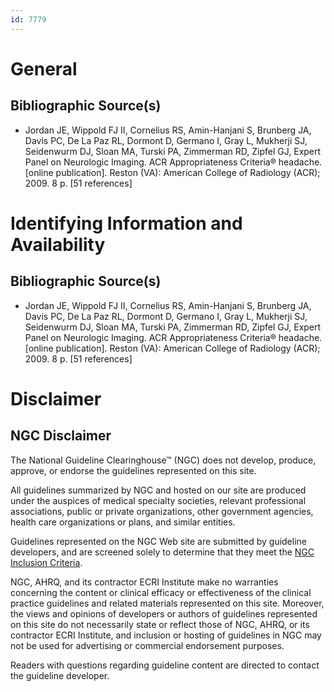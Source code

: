 ```yaml
---
id: 7779
---
```


# General

## Bibliographic Source(s)

- Jordan JE, Wippold FJ II, Cornelius RS, Amin-Hanjani S, Brunberg JA, Davis PC, De La Paz RL, Dormont D, Germano I, Gray L, Mukherji SJ, Seidenwurm DJ, Sloan MA, Turski PA, Zimmerman RD, Zipfel GJ, Expert Panel on Neurologic Imaging. ACR Appropriateness Criteria® headache. [online publication]. Reston (VA): American College of Radiology (ACR); 2009. 8 p. [51 references]

# Identifying Information and Availability

## Bibliographic Source(s)

- Jordan JE, Wippold FJ II, Cornelius RS, Amin-Hanjani S, Brunberg JA, Davis PC, De La Paz RL, Dormont D, Germano I, Gray L, Mukherji SJ, Seidenwurm DJ, Sloan MA, Turski PA, Zimmerman RD, Zipfel GJ, Expert Panel on Neurologic Imaging. ACR Appropriateness Criteria® headache. [online publication]. Reston (VA): American College of Radiology (ACR); 2009. 8 p. [51 references]

# Disclaimer

## NGC Disclaimer

The National Guideline Clearinghouse™ (NGC) does not develop, produce, approve, or endorse the guidelines represented on this site.

All guidelines summarized by NGC and hosted on our site are produced under the auspices of medical specialty societies, relevant professional associations, public or private organizations, other government agencies, health care organizations or plans, and similar entities.

Guidelines represented on the NGC Web site are submitted by guideline developers, and are screened solely to determine that they meet the [NGC Inclusion Criteria](/help-and-about/summaries/inclusion-criteria).

NGC, AHRQ, and its contractor ECRI Institute make no warranties concerning the content or clinical efficacy or effectiveness of the clinical practice guidelines and related materials represented on this site. Moreover, the views and opinions of developers or authors of guidelines represented on this site do not necessarily state or reflect those of NGC, AHRQ, or its contractor ECRI Institute, and inclusion or hosting of guidelines in NGC may not be used for advertising or commercial endorsement purposes.

Readers with questions regarding guideline content are directed to contact the guideline developer.

